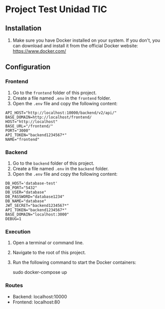 # Project Test Unidad TIC

## Installation

1.  Make sure you have Docker installed on your system. If you don't, you can download and install it from the official Docker website: <https://www.docker.com/>

## Configuration

### Frontend

1.  Go to the `frontend` folder of this project.
2.  Create a file named `.env` in the `frontend` folder.
3.  Open the `.env` file and copy the following content:

```plaintext
API_HOST="http://localhost:10000/backend/v2/api/"
BASE_DOMAIN=http://localhost/frontend/
HOST="http://localhost"
BASE_URL="/frontend/"
PORT="3000"
API_TOKEN="backend1234567*"
NAME="frontend"
```

### Backend

1.  Go to the `backend` folder of this project.
2.  Create a file named `.env` in the `backend` folder.
3.  Open the `.env` file and copy the following content:

```BASE_URL="/backend/v2/api/"
DB_HOST='database-test'
DB_PORT="5432"
DB_USER="database"
DB_PASSWORD="database1234"
DB_NAME="database"
JWT_SECRET="backend1234567*"
API_TOKEN="backend1234567*"
BASE_DOMAIN="localhost:3000"
DEBUG=1
```

### Execution

1.  Open a terminal or command line.
2.  Navigate to the root of this project.
3.  Run the following command to start the Docker containers:


    sudo docker-compose up

### Routes

-   Backend: localhost:10000 
-   Frontend: localhost:80 
